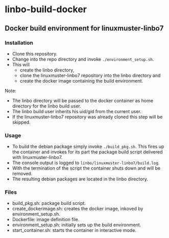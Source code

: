 # linbo-build-docker
## Docker build environment for linuxmuster-linbo7

### Installation
- Clone this repository.
- Change into the repo directory and invoke `./environment_setup.sh`.
- This will
  - create the linbo directory,
  - clone the linuxmuster-linbo7 repository into the linbo directory and
  - create the docker image containing the build environment.  
  
Note:
- The linbo directory will be passed to the docker container as home directory for the linbo build user.
- The linbo build user inherits his uid/gid from the current user.
- If the linuxmuster-linbo7 repository was already cloned this step will be skipped.

### Usage
- To build the debian package simply invoke `./build_pkg.sh`. This fires up the container and invokes for its part the package build script delivered with linuxmuster-linbo7.
- The console output is logged to `linbo/linuxmuster-linbo7/build.log`.
- With the termination of the script the container shuts down and will be removed.
- The resulting debian packages are located in the linbo directory.

### Files
- build_pkg.sh: package build script.
- create_dockerimage.sh: creates the docker image, inkoved by environment_setup.sh.
- Dockerfile: image definition file.
- environment_setup.sh: initially sets up the build environment.
- start_container.sh: starts the container in interactive mode.
